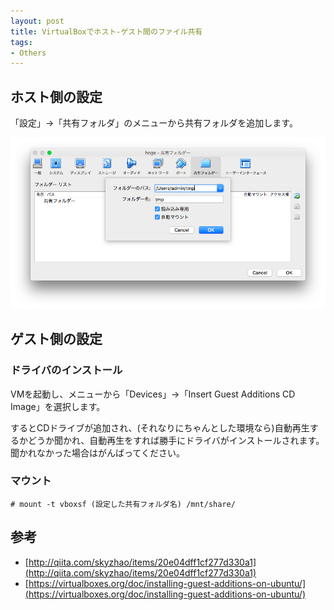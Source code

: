 ```yaml
---
layout: post
title: VirtualBoxでホスト-ゲスト間のファイル共有
tags:
- Others
---
```


## ホスト側の設定

「設定」→「共有フォルダ」のメニューから共有フォルダを追加します。

![/img/post/2017-08-17-vbox-share-dir.png](/img/post/2017-08-17-vbox-share-dir.png)

## ゲスト側の設定
### ドライバのインストール
VMを起動し、メニューから「Devices」→「Insert Guest Additions CD Image」を選択します。

するとCDドライブが追加され、(それなりにちゃんとした環境なら)自動再生するかどうか聞かれ、自動再生をすれば勝手にドライバがインストールされます。聞かれなかった場合はがんばってください。

### マウント
```
# mount -t vboxsf (設定した共有フォルダ名) /mnt/share/
```

## 参考

+ [http://qiita.com/skyzhao/items/20e04dff1cf277d330a1](http://qiita.com/skyzhao/items/20e04dff1cf277d330a1)
+ [https://virtualboxes.org/doc/installing-guest-additions-on-ubuntu/](https://virtualboxes.org/doc/installing-guest-additions-on-ubuntu/)
